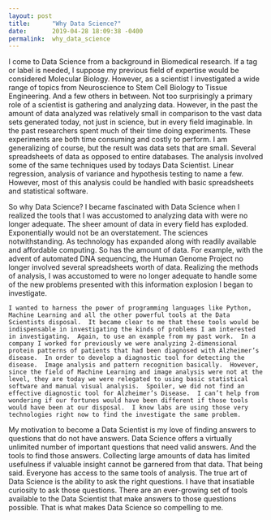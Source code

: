 ```yaml
---
layout: post
title:      "Why Data Science?"
date:       2019-04-28 18:09:38 -0400
permalink:  why_data_science
---
```


I come to Data Science from a background in Biomedical research.  If a tag or label is needed, I suppose my previous field of expertise would be considered Molecular Biology.  However, as a scientist I investigated a wide range of topics from Neuroscience to Stem Cell Biology to Tissue Engineering. And a few others in between.  Not too surprisingly a primary role of a scientist is gathering and analyzing data. However, in the past the amount of data analyzed was relatively small in comparison to the vast data sets generated today, not just in science, but in every field imaginable.  In the past researchers spent much of their time doing experiments.  These experiments are both time consuming and costly to perform.  I am generalizing of course, but the result was data sets that are small. Several spreadsheets of data as opposed to entire databases.  The analysis involved some of the same techniques used by todays Data Scientist. Linear regression, analysis of variance and hypothesis testing to name a few.  However, most of this analysis could be handled with basic spreadsheets and statistical software.

So why Data Science?  I became fascinated with Data Science when I realized the tools that I was accustomed to analyzing data with were no longer adequate.  The sheer amount of data in every field has exploded. Exponentially would not be an overstatement.  The sciences notwithstanding.  As technology has expanded along with readily available and affordable computing.  So has the amount of data.  For example, with the advent of automated DNA sequencing, the Human Genome Project no longer involved several spreadsheets worth of data.  Realizing the methods of analysis, I was accustomed to were no longer adequate to handle some of the new problems presented with this information explosion I began to investigate.

 	I wanted to harness the power of programming languages like Python, Machine Learning and all the other powerful tools at the Data Scientists disposal.  It became clear to me that these tools would be indispensable in investigating the kinds of problems I am interested in investigating.  Again, to use an example from my past work.  In a company I worked for previously we were analyzing 2-dimensional protein patterns of patients that had been diagnosed with Alzheimer’s disease.  In order to develop a diagnostic tool for detecting the disease.  Image analysis and pattern recognition basically.  However, since the field of Machine Learning and image analysis were not at the level, they are today we were relegated to using basic statistical software and manual visual analysis.  Spoiler, we did not find an effective diagnostic tool for Alzheimer’s Disease.  I can’t help from wondering if our fortunes would have been different if those tools would have been at our disposal.  I know labs are using those very technologies right now to find the investigate the same problem.

My motivation to become a Data Scientist is my love of finding answers to questions that do not have answers.  Data Science offers a virtually unlimited number of important questions that need valid answers. And the tools to find those answers.  Collecting large amounts of data has limited usefulness if valuable insight cannot be garnered from that data.  That being said.  Everyone has access to the same tools of analysis.  The true art of Data Science is the ability to ask the right questions.  I have that insatiable curiosity to ask those questions.  There are an ever-growing set of tools available to the Data Scientist that make answers to those questions possible.  That is what makes Data Science so compelling to me.  






